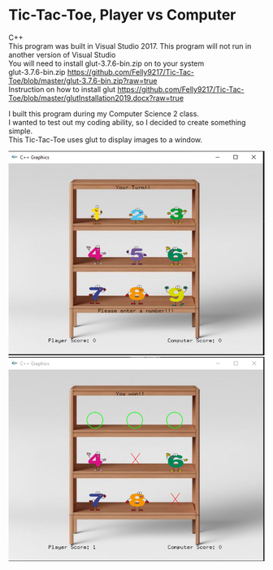 # Tic-Tac-Toe, Player vs Computer<br />
C++ <br />
This program was built in Visual Studio 2017. This program will not run in another version of Visual Studio<br />
You will need to install glut-3.7.6-bin.zip on to your system<br />
glut-3.7.6-bin.zip https://github.com/Felly9217/Tic-Tac-Toe/blob/master/glut-3.7.6-bin.zip?raw=true<br />
Instruction on how to install glut https://github.com/Felly9217/Tic-Tac-Toe/blob/master/glutInstallation2019.docx?raw=true<br />

I built this program during my Computer Science 2 class.<br />
I wanted to test out my coding ability, so I decided to create something simple.<br />
This Tic-Tac-Toe uses glut to display images to a window.<br />

![Screenshots](https://github.com/Felly9217/Tic-Tac-Toe/blob/master/Screenshots%20for%20portfolio/tictactoe.PNG)
![Screenshots](https://github.com/Felly9217/Tic-Tac-Toe/blob/master/Screenshots%20for%20portfolio/tictactoe2.PNG)
